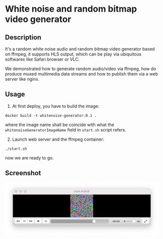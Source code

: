 # White noise and random bitmap video generator

## Description

It's a random white noise audio and random bitmap video generator based on ffmpeg, it supports HLS output, which can be play via ubiquitous softwares like Safari browser or VLC.

We demonstrated how to generate random audio/video via ffmpeg, how do produce muxed multimedia data streams and how to publish them via a web server like nginx.

## Usage

1. At first deploy, you have to build the image:

```
docker build -t whitenoise-generator:0.1 .
```

where the image name shall be coincide with what the `whitenoiseGeneratorImageName` field in `start.sh` script refers.

2. Launch web server and the ffmpeg container:

```
./start.sh
```

now we are ready to go.

## Screenshot

![screenshot](doc/screenshot.png)
